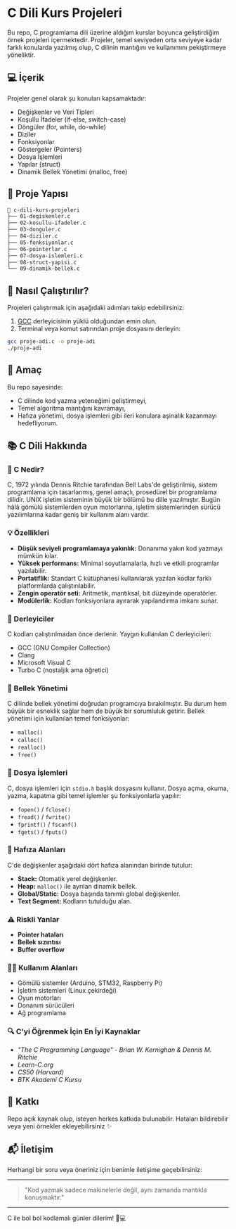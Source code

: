 # C Dili Kurs Projeleri

Bu repo, C programlama dili üzerine aldığım kurslar boyunca geliştirdiğim örnek projeleri içermektedir. Projeler, temel seviyeden orta seviyeye kadar farklı konularda yazılmış olup, C dilinin mantığını ve kullanımını pekiştirmeye yöneliktir.

## 💻 İçerik

Projeler genel olarak şu konuları kapsamaktadır:

- Değişkenler ve Veri Tipleri
- Koşullu İfadeler (if-else, switch-case)
- Döngüler (for, while, do-while)
- Diziler
- Fonksiyonlar
- Göstergeler (Pointers)
- Dosya İşlemleri
- Yapılar (struct)
- Dinamik Bellek Yönetimi (malloc, free)

## 📁 Proje Yapısı

```bash
📁 c-dili-kurs-projeleri
├── 01-degiskenler.c
├── 02-kosullu-ifadeler.c
├── 03-donguler.c
├── 04-diziler.c
├── 05-fonksiyonlar.c
├── 06-pointerlar.c
├── 07-dosya-islemleri.c
├── 08-struct-yapisi.c
└── 09-dinamik-bellek.c
```

## 🚀 Nasıl Çalıştırılır?

Projeleri çalıştırmak için aşağıdaki adımları takip edebilirsiniz:

1. [GCC](https://gcc.gnu.org/) derleyicisinin yüklü olduğundan emin olun.
2. Terminal veya komut satırından proje dosyasını derleyin:

```bash
gcc proje-adi.c -o proje-adi
./proje-adi
```

## 🎯 Amaç

Bu repo sayesinde:
- C dilinde kod yazma yeteneğimi geliştirmeyi,
- Temel algoritma mantığını kavramayı,
- Hafıza yönetimi, dosya işlemleri gibi ileri konulara aşinalık kazanmayı hedefliyorum.

## 📚 C Dili Hakkında 

### 📌 C Nedir?
C, 1972 yılında Dennis Ritchie tarafından Bell Labs'de geliştirilmiş, sistem programlama için tasarlanmış, genel amaçlı, prosedürel bir programlama dilidir. UNIX işletim sisteminin büyük bir bölümü bu dille yazılmıştır. Bugün hâlâ gömülü sistemlerden oyun motorlarına, işletim sistemlerinden sürücü yazılımlarına kadar geniş bir kullanım alanı vardır.

### 💡 Özellikleri
- **Düşük seviyeli programlamaya yakınlık:** Donanıma yakın kod yazmayı mümkün kılar.
- **Yüksek performans:** Minimal soyutlamalarla, hızlı ve etkili programlar yazılabilir.
- **Portatiflik:** Standart C kütüphanesi kullanılarak yazılan kodlar farklı platformlarda çalıştırılabilir.
- **Zengin operatör seti:** Aritmetik, mantıksal, bit düzeyinde operatörler.
- **Modülerlik:** Kodları fonksiyonlara ayırarak yapılandırma imkanı sunar.

### 🔧 Derleyiciler
C kodları çalıştırılmadan önce derlenir. Yaygın kullanılan C derleyicileri:
- GCC (GNU Compiler Collection)
- Clang
- Microsoft Visual C
- Turbo C (nostaljik ama öğretici)

### 🔄 Bellek Yönetimi
C dilinde bellek yönetimi doğrudan programcıya bırakılmıştır. Bu durum hem büyük bir esneklik sağlar hem de büyük bir sorumluluk getirir. Bellek yönetimi için kullanılan temel fonksiyonlar:

- `malloc()`
- `calloc()`
- `realloc()`
- `free()`

### 📂 Dosya İşlemleri
C, dosya işlemleri için `stdio.h` başlık dosyasını kullanır. Dosya açma, okuma, yazma, kapatma gibi temel işlemler şu fonksiyonlarla yapılır:
- `fopen()` / `fclose()`
- `fread()` / `fwrite()`
- `fprintf()` / `fscanf()`
- `fgets()` / `fputs()`

### 🧠 Hafıza Alanları
C'de değişkenler aşağıdaki dört hafıza alanından birinde tutulur:
- **Stack:** Otomatik yerel değişkenler.
- **Heap:** `malloc()` ile ayrılan dinamik bellek.
- **Global/Static:** Dosya başında tanımlı global değişkenler.
- **Text Segment:** Kodların tutulduğu alan.

### ⚠️ Riskli Yanlar
- **Pointer hataları**
- **Bellek sızıntısı**
- **Buffer overflow**

### 👨‍🔬 Kullanım Alanları
- Gömülü sistemler (Arduino, STM32, Raspberry Pi)
- İşletim sistemleri (Linux çekirdeği)
- Oyun motorları
- Donanım sürücüleri
- Ağ programlama

### 🔍 C'yi Öğrenmek İçin En İyi Kaynaklar
- *"The C Programming Language" - Brian W. Kernighan & Dennis M. Ritchie*
- *Learn-C.org*
- *CS50 (Harvard)*
- *BTK Akademi C Kursu*

## 🤝 Katkı

Repo açık kaynak olup, isteyen herkes katkıda bulunabilir. Hataları bildirebilir veya yeni örnekler ekleyebilirsiniz ✨

## 📬 İletişim

Herhangi bir soru veya öneriniz için benimle iletişime geçebilirsiniz:



---

> "Kod yazmak sadece makinelerle değil, aynı zamanda mantıkla konuşmaktır."

---

C ile bol bol kodlamalı günler dilerim! 🧠💻
